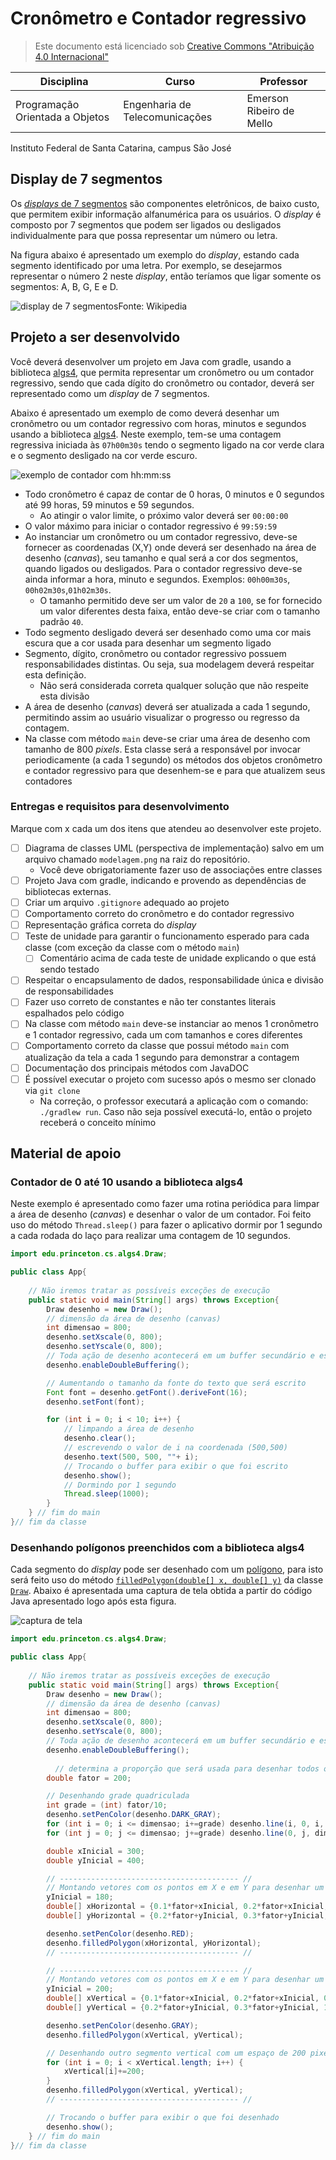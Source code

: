# Cronômetro e Contador regressivo
> Este documento está licenciado sob [Creative Commons "Atribuição 4.0 Internacional"](https://creativecommons.org/licenses/by/4.0/deed.pt_BR)

|Disciplina| Curso | Professor |
|-------|---------|----|
|Programação Orientada a Objetos| Engenharia de Telecomunicações|Emerson Ribeiro de Mello|

Instituto Federal de Santa Catarina, campus São José


## Display de 7 segmentos

Os [*displays* de 7 segmentos](https://pt.wikipedia.org/wiki/Display_de_sete_segmentos) são componentes eletrônicos, de baixo custo, que permitem exibir informação alfanumérica para os usuários. O *display* é composto por 7 segmentos que podem ser ligados ou desligados individualmente para que possa representar um número ou letra. 

Na figura abaixo é apresentado um exemplo do *display*, estando cada segmento identificado por uma letra. Por exemplo, se desejarmos representar o número 2 neste *display*, então teríamos que ligar somente os segmentos: A, B, G, E e D.

![display de 7 segmentos](figs/7seg.png)Fonte: Wikipedia

## Projeto a ser desenvolvido

Você deverá desenvolver um projeto em Java com gradle, usando a biblioteca [algs4](https://algs4.cs.princeton.edu/code/algs4.jar), que permita representar um cronômetro ou um contador regressivo, sendo que cada dígito do cronômetro ou contador, deverá ser representado como um *display* de 7 segmentos. 

Abaixo é apresentado um exemplo de como deverá desenhar um cronômetro ou um contador regressivo com horas, minutos e segundos usando a biblioteca [algs4](https://algs4.cs.princeton.edu/code/algs4.jar). Neste exemplo, tem-se uma contagem regressiva iniciada às `07h00m30s` tendo o segmento ligado na cor verde clara e o segmento desligado na cor verde escuro.

![exemplo de contador com hh:mm:ss](figs/exemplo.jpg)

- Todo cronômetro é capaz de contar de 0 horas, 0 minutos e 0 segundos até 99 horas, 59 minutos e 59 segundos. 
  - Ao atingir o valor limite, o próximo valor deverá ser `00:00:00`
- O valor máximo para iniciar o contador regressivo é `99:59:59`
- Ao instanciar um cronômetro ou um contador regressivo, deve-se fornecer as coordenadas (X,Y) onde deverá ser desenhado na área de desenho (*canvas*), seu tamanho e qual será a cor dos segmentos, quando ligados ou desligados. Para o contador regressivo deve-se ainda informar a hora, minuto e segundos. Exemplos: `00h00m30s`, `00h02m30s`,`01h02m30s`.  
  - O tamanho permitido deve ser um valor de `20` a `100`, se for fornecido um valor diferentes desta faixa, então deve-se criar com o tamanho padrão `40`.
- Todo segmento desligado deverá ser desenhado como uma cor mais escura que a cor usada para desenhar um segmento ligado
- Segmento, dígito, cronômetro ou contador regressivo possuem responsabilidades distintas. Ou seja, sua modelagem deverá respeitar esta definição.
  - Não será considerada correta qualquer solução que não respeite esta divisão
- A área de desenho (*canvas*) deverá ser atualizada a cada 1 segundo, permitindo assim ao usuário visualizar o progresso ou regresso da contagem.
- Na classe com método `main` deve-se criar uma área de desenho com tamanho de 800 *pixels*. Esta classe será a responsável por invocar periodicamente (a cada 1 segundo) os métodos dos objetos cronômetro e contador regressivo para que desenhem-se e para que atualizem seus contadores
  


### Entregas e requisitos para desenvolvimento

Marque com x cada um dos itens que atendeu ao desenvolver este projeto.


- [ ] Diagrama de classes UML (perspectiva de implementação) salvo em um arquivo chamado `modelagem.png` na raiz do repositório. 
  - Você deve obrigatoriamente fazer uso de associações entre classes
- [ ] Projeto Java com gradle, indicando e provendo as dependências de bibliotecas externas. 
- [ ] Criar um arquivo `.gitignore` adequado ao projeto
- [ ] Comportamento correto do cronômetro e do contador regressivo
- [ ] Representação gráfica correta do *display*
- [ ] Teste de unidade para garantir o funcionamento esperado para cada classe (com exceção da classe com o método `main`)
  - [ ] Comentário acima de cada teste de unidade explicando o que está sendo testado
- [ ] Respeitar o encapsulamento de dados, responsabilidade única e divisão de responsabilidades
- [ ] Fazer uso correto de constantes e não ter constantes literais espalhados pelo código
- [ ] Na classe com método `main` deve-se instanciar ao menos 1 cronômetro e 1 contador regressivo, cada um com tamanhos e cores diferentes
- [ ] Comportamento correto da classe que possui método `main` com atualização da tela a cada 1 segundo para demonstrar a contagem
- [ ] Documentação dos principais métodos com JavaDOC
- [ ] É possível executar o projeto com sucesso após o mesmo ser clonado via `git clone`
  - Na correção, o professor executará a aplicação com o comando: `./gradlew run`. Caso não seja possível executá-lo, então o projeto receberá o conceito mínimo

## Material de apoio

### Contador de 0 até 10 usando a biblioteca algs4

Neste exemplo é apresentado como fazer uma rotina periódica para limpar a área de desenho (*canvas*) e desenhar o valor de um contador. Foi feito uso do método `Thread.sleep()` para fazer o aplicativo dormir por 1 segundo a cada rodada do laço para realizar uma contagem de 10 segundos.

```java
import edu.princeton.cs.algs4.Draw;

public class App{
    
    // Não iremos tratar as possíveis exceções de execução
    public static void main(String[] args) throws Exception{
        Draw desenho = new Draw();
        // dimensão da área de desenho (canvas)
        int dimensao = 800;
        desenho.setXscale(0, 800);
        desenho.setYscale(0, 800);
        // Toda ação de desenho acontecerá em um buffer secundário e este só será visto depois que for invocado o método show()
        desenho.enableDoubleBuffering();

        // Aumentando o tamanho da fonte do texto que será escrito
        Font font = desenho.getFont().deriveFont(16);
        desenho.setFont(font);

        for (int i = 0; i < 10; i++) {
            // limpando a área de desenho
            desenho.clear();
            // escrevendo o valor de i na coordenada (500,500)
            desenho.text(500, 500, ""+ i);
            // Trocando o buffer para exibir o que foi escrito
            desenho.show();
            // Dormindo por 1 segundo
            Thread.sleep(1000);
        }
    } // fim do main
}// fim da classe
```

### Desenhando polígonos preenchidos com a biblioteca algs4

Cada segmento do *display* pode ser desenhado com um [polígono](https://pt.wikipedia.org/wiki/Pol%C3%ADgono), para isto será feito uso do método [`filledPolygon(double[] x, double[] y)`](https://introcs.cs.princeton.edu/java/stdlib/javadoc/Draw.html#filledPolygon-double:A-double:A-) da classe [`Draw`](https://introcs.cs.princeton.edu/java/stdlib/javadoc/Draw.html). Abaixo é apresentada uma captura de tela obtida a partir do código Java apresentado logo após esta figura.

![captura de tela](figs/tela.png)


```java
import edu.princeton.cs.algs4.Draw;

public class App{
    
    // Não iremos tratar as possíveis exceções de execução
    public static void main(String[] args) throws Exception{
        Draw desenho = new Draw();
        // dimensão da área de desenho (canvas)
        int dimensao = 800;
        desenho.setXscale(0, 800);
        desenho.setYscale(0, 800);
        // Toda ação de desenho acontecerá em um buffer secundário e este só será visto depois que for invocado o método show()
        desenho.enableDoubleBuffering();
      
	      // determina a proporção que será usada para desenhar todos os elementos
        double fator = 200;

        // Desenhando grade quadriculada
        int grade = (int) fator/10;
        desenho.setPenColor(desenho.DARK_GRAY);
        for (int i = 0; i <= dimensao; i+=grade) desenho.line(i, 0, i, dimensao);
        for (int j = 0; j <= dimensao; j+=grade) desenho.line(0, j, dimensao, j);

        double xInicial = 300;
        double yInicial = 400;

        // ---------------------------------------- //
        // Montando vetores com os pontos em X e em Y para desenhar um segmento horizontal
        yInicial = 180;
        double[] xHorizontal = {0.1*fator+xInicial, 0.2*fator+xInicial, 1.0*fator+xInicial, 1.1*fator+xInicial, 1.0*fator+xInicial, 0.2*fator+xInicial};
        double[] yHorizontal = {0.2*fator+yInicial, 0.3*fator+yInicial, 0.3*fator+yInicial, 0.2*fator+yInicial, 0.1*fator+yInicial, 0.1*fator+yInicial};

        desenho.setPenColor(desenho.RED);
        desenho.filledPolygon(xHorizontal, yHorizontal);
        // ---------------------------------------- //

        // ---------------------------------------- //
        // Montando vetores com os pontos em X e em Y para desenhar um segmento vertical
        yInicial = 200;
        double[] xVertical = {0.1*fator+xInicial, 0.2*fator+xInicial, 0.2*fator+xInicial, 0.1*fator+xInicial, 0*fator+xInicial, 0*fator+xInicial};
        double[] yVertical = {0.2*fator+yInicial, 0.3*fator+yInicial, 1.0*fator+yInicial, 1.1*fator+yInicial, 1.0*fator+yInicial, 0.3*fator+yInicial};

        desenho.setPenColor(desenho.GRAY);
        desenho.filledPolygon(xVertical, yVertical);

        // Desenhando outro segmento vertical com um espaço de 200 pixels em X
        for (int i = 0; i < xVertical.length; i++) {
            xVertical[i]+=200;
        }
        desenho.filledPolygon(xVertical, yVertical);
        // ---------------------------------------- //

        // Trocando o buffer para exibir o que foi desenhado
        desenho.show();
    } // fim do main
}// fim da classe
```